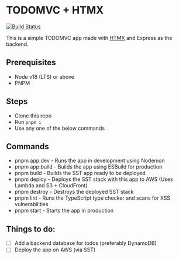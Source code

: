# TODOMVC + HTMX

[![Build Status](https://github.com/ryands17/htmx-todomvc/actions/workflows/build.yaml/badge.svg)](https://github.com/ryands17/htmx-todomvc/actions/workflows/build.yaml)

This is a simple TODOMVC app made with [HTMX](https://htmx.org/) and Express as the backend.

## Prerequisites

- Node v18 (LTS) or above
- PNPM

## Steps

- Clone this repo
- Run `pnpm i`
- Use any one of the below commands

## Commands

- pnpm app:dev - Runs the app in development using Nodemon
- pnpm app:build - Builds the app using ESBuild for production
- pnpm build - Builds the SST app ready to be deployed
- pnpm deploy - Deploys the SST stack with this app to AWS (Uses Lambda and S3 + CloudFront)
- pnpm destroy - Destroys the deployed SST stack
- pnpm lint - Runs the TypeScript type checker and scans for XSS vulnerabilities
- pnpm start - Starts the app in production

## Things to do:

- [ ] Add a backend database for todos (preferably DynamoDB)
- [ ] Deploy the app on AWS (via SST)
